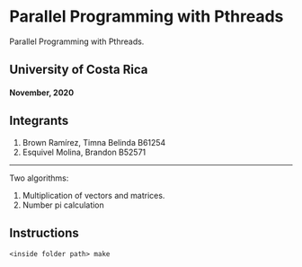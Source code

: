 # Parallel Programming with Pthreads
Parallel Programming with Pthreads. 

## University of Costa Rica
#### November, 2020

## Integrants
1. Brown Ramírez, Timna Belinda  B61254
2. Esquivel Molina, Brandon B52571

---------------------------------------------
Two algorithms:
1. Multiplication of vectors and matrices. 
2. Number pi calculation

## Instructions

~~~~
<inside folder path> make
~~~~
